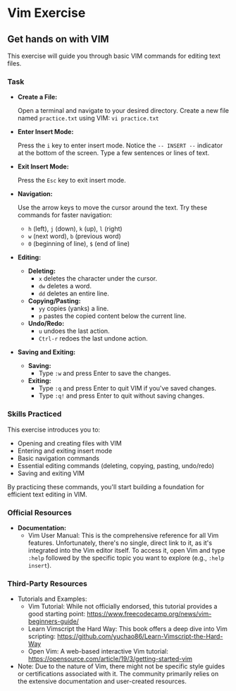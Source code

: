 # Vim Exercise

## Get hands on with VIM

This exercise will guide you through basic VIM commands for editing text files.

### Task

* **Create a File:**

  Open a terminal and navigate to your desired directory. Create a new file named `practice.txt` using VIM: `vi practice.txt`

* **Enter Insert Mode:**

  Press the `i` key to enter insert mode. Notice the `-- INSERT --` indicator at the bottom of the screen. Type a few sentences or lines of text.

* **Exit Insert Mode:**

  Press the `Esc` key to exit insert mode.

* **Navigation:**

  Use the arrow keys to move the cursor around the text. Try these commands for faster navigation:
  * `h` (left), `j` (down), `k` (up), `l` (right)
  * `w` (next word), `b` (previous word)
  * `0` (beginning of line), `$` (end of line)

* **Editing:**

  * **Deleting:**
    * `x` deletes the character under the cursor.
    * `dw` deletes a word.
    * `dd` deletes an entire line.
  * **Copying/Pasting:**
    * `yy` copies (yanks) a line.
    * `p` pastes the copied content below the current line.
  * **Undo/Redo:**
    * `u` undoes the last action.
    * `Ctrl-r` redoes the last undone action.

* **Saving and Exiting:**

  * **Saving:**
    * Type `:w` and press Enter to save the changes.
  * **Exiting:**
    * Type `:q` and press Enter to quit VIM if you've saved changes.
    * Type `:q!` and press Enter to quit without saving changes.

### Skills Practiced

This exercise introduces you to:

* Opening and creating files with VIM
* Entering and exiting insert mode
* Basic navigation commands
* Essential editing commands (deleting, copying, pasting, undo/redo)
* Saving and exiting VIM

By practicing these commands, you'll start building a foundation for efficient text editing in VIM.


### Official Resources

* **Documentation:**
  * Vim User Manual: This is the comprehensive reference for all Vim features. Unfortunately, there's no single, direct link to it, as it's integrated into the Vim editor itself. To access it, open Vim and type `:help` followed by the specific topic you want to explore (e.g., `:help insert`).

### Third-Party Resources
* Tutorials and Examples:
  * Vim Tutorial: While not officially endorsed, this tutorial provides a good starting point: https://www.freecodecamp.org/news/vim-beginners-guide/
  * Learn Vimscript the Hard Way: This book offers a deep dive into Vim scripting: https://github.com/yuchao86/Learn-Vimscript-the-Hard-Way
  * Open Vim: A web-based interactive Vim tutorial: https://opensource.com/article/19/3/getting-started-vim
* Note: Due to the nature of Vim, there might not be specific style guides or certifications associated with it. The community primarily relies on the extensive documentation and user-created resources.

